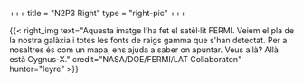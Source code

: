 +++
title = "N2P3 Right"
type = "right-pic"
+++

{{< right_img
    text="Aquesta imatge l'ha fet el satèl·lit FERMI. Veiem el pla de la nostra galàxia i totes les fonts de raigs gamma que s'han detectat. Per a nosaltres és com un mapa, ens ajuda a saber on apuntar. Veus allà? Allà està Cygnus-X."
    credit="NASA/DOE/FERMI/LAT Collaboraton"
    hunter="leyre" >}}
